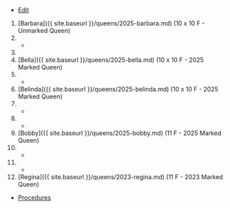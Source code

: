 * [Edit](https://github.com/joejcollins/rhapsody-angel/edit/master/_includes/apiary.md)

1. [Barbara]({{ site.baseurl }}/queens/2025-barbara.md) (10 x 10 F - Unmarked Queen)
2. -
3. 
4. [Bella]({{ site.baseurl }}/queens/2025-bella.md) (10 x 10 F - 2025 Marked Queen)
6. -
7. [Belinda]({{ site.baseurl }}/queens/2025-belinda.md) (10 x 10 F - 2025 Marked Queen)
8. -
9. -
10. [Bobby]({{ site.baseurl }}/queens/2025-bobby.md) (11 F - 2025 Marked Queen)
11. -
12. -
13. [Regina]({{ site.baseurl }}/queens/2023-regina.md) (11  F - 2023 Marked Queen)

* [Procedures](https://github.com/joejcollins/rhapsody-angel/raw/master/book/00Book.pdf)
